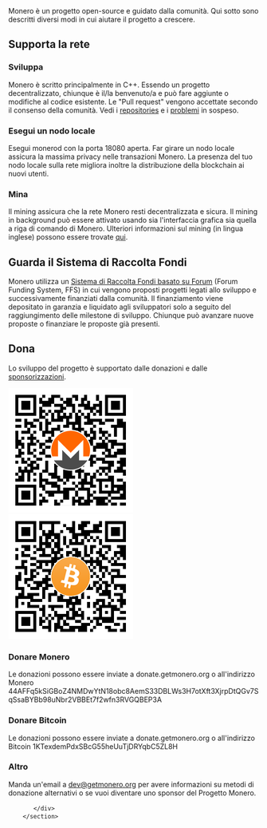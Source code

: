 <div markdown="1" class="text-center container description">
Monero è un progetto open-source e guidato dalla comunità. Qui sotto sono descritti diversi modi in cui aiutare il progetto a crescere.
</div>

<div class="contribute">
    <section class="container">
          <div class="row">         
               <!-- full block-->
               <div class="full col-lg-12 col-md-12 col-sm-12 col-xs-12">
                        <div class="info-block text-adapt">
                            <div class="row center-xs">
                                <div class="col"><h2>Supporta la rete</h2></div>
                            </div>
<div class="row start-xs" markdown="1">

### Sviluppa
Monero è scritto principalmente in C++. Essendo un progetto decentralizzato, chiunque è il/la benvenuto/a e può fare aggiunte o modifiche al codice esistente. Le "Pull request" vengono accettate secondo il consenso della comunità. Vedi i <a href="https://github.com/monero-project">repositories</a> e i <a href="https://github.com/monero-project/monero/issues">problemi</a> in sospeso.

### Esegui un nodo locale
Esegui monerod con la porta 18080 aperta. Far girare un nodo locale assicura la massima privacy nelle transazioni Monero. La presenza del tuo nodo locale sulla rete migliora inoltre la distribuzione della blockchain ai nuovi utenti. 

### Mina
Il mining assicura che la rete Monero resti decentralizzata e sicura. Il mining in background può essere attivato usando sia l'interfaccia grafica sia quella a riga di comando di Monero. Ulteriori informazioni sul mining (in lingua inglese) possono essere trovate [qui](https://reddit.com/r/MoneroMining).

</div>
                        </div>
               </div>
               <!-- end full block-->
                                      <!-- full block-->
               <div class="full col-lg-12 col-md-12 col-sm-12 col-xs-12">
                        <div class="info-block text-adapt">
                            <div class="row center-xs">
                                <div class="col">
                                    <h2>Guarda il Sistema di Raccolta Fondi</h2>
                                </div>
                            </div>
                            <div class="row start-xs">
                                <p>Monero utilizza un <a href="https://forum.getmonero.org">Sistema di Raccolta Fondi basato su Forum</a> (Forum Funding System, FFS) in cui vengono proposti progetti legati allo sviluppo e successivamente finanziati dalla comunità. Il finanziamento viene depositato in garanzia e liquidato agli sviluppatori solo a seguito del raggiungimento delle milestone di sviluppo. Chiunque può avanzare nuove proposte o finanziare le proposte già presenti.</p>
                            </div>
                        </div>
                </div>
                <!-- full block-->
                <!-- full block-->
               <div class="full col-lg-12 col-md-12 col-sm-12 col-xs-12">
                        <div class="info-block text-adapt">
                            <div class="row center-xs">
                                <div class="col">
                                    <h2>Dona</h2>
                                </div>
                            </div>
                            <div class="row start-xs">
                                <p>Lo sviluppo del progetto è supportato dalle donazioni e dalle <a href="{{site.baseurl}}/community/sponsorships/">sponsorizzazioni</a>.</p>
                            </div>
                            <div class="row center-xs">
                                <div class="col-lg-6">
                                    <img src="/img/donate-monero.png" alt=""/>
                                </div>
                                <div class="col-lg-6">
                                    <img src="/img/donate-bitcoin.png" alt=""/>
                                </div>
                            </div>
                            <div class="row start-xs">
                               <div class="col-xs-12">
                                <h3>Donare Monero</h3>
                                <p>Le donazioni possono essere inviate a donate.getmonero.org o all'indirizzo Monero 44AFFq5kSiGBoZ4NMDwYtN18obc8AemS33DBLWs3H7otXft3XjrpDtQGv7SqSsaBYBb98uNbr2VBBEt7f2wfn3RVGQBEP3A</p>
                               </div>
                            </div>
                            <div class="row start-xs">
                               <div class="col-xs-12">
                                <h3>Donare Bitcoin</h3>
                                <p>Le donazioni possono essere inviate a donate.getmonero.org o all'indirizzo Bitcoin 1KTexdemPdxSBcG55heUuTjDRYqbC5ZL8H</p>
                                </div>
                            </div>
                            <div class="row start-xs">
                               <div class="col-xs-12">
                                    <h3>Altro</h3>
                                    <p>Manda un'email a <a href="mailto:dev@getmonero.org">dev@getmonero.org</a> per avere informazioni su metodi di donazione alternativi o se vuoi diventare uno sponsor del Progetto Monero.</p>
                               </div>
                            </div>
                        </div>
                </div>
                <!-- full block-->

               

              
                
                
           </div>
        </section>
    
</div>
